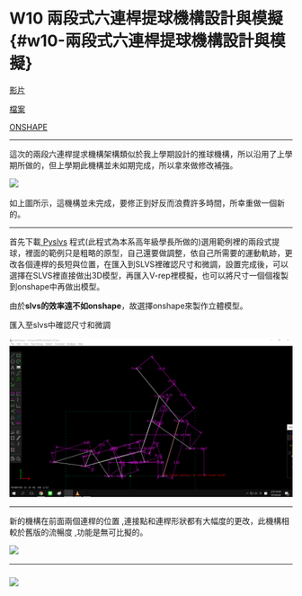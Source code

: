 # W10 兩段式六連桿提球機構設計與模擬 {#w10-兩段式六連桿提球機構設計與模擬}

[影片](https://www.youtube.com/watch?v=pcwqpDsdXRc&feature=youtu.be)

[檔案](https://github.com/s40523141/cd2018/blob/gh-pages/%E5%8D%94%E5%90%8C%E7%94%A2%E5%93%81%E8%A8%AD%E8%A8%88%E5%AF%A6%E7%BF%92/%E5%85%A9%E6%AE%B5%E5%BC%8F%E6%8A%AC%E7%90%83%E6%A9%9F%E6%A7%8B/%E5%8D%94%E5%90%8C%E7%94%A2%E5%93%81%E8%A8%AD%E8%A8%88%E5%AF%A6%E7%BF%92-%E5%85%A9%E6%AE%B5%E5%BC%8F%E6%8A%AC%E7%90%83%E6%A9%9F%E6%A7%8B.ttt)

[ONSHAPE](https://cad.onshape.com/documents/8d9db8f308fa5cf5741c05fe/w/b469b2bbb955d29d0fb13d7f/e/92ac4e28688d909bacfb8133)

---

這次的兩段六連桿提求機構架構類似於我上學期設計的推球機構，所以沿用了上學期所做的，但上學期此機構並未如期完成，所以拿來做修改補強。

![](/assets/兩段式抬球2017-干涉演示.png)

如上圖所示，這機構並未完成，要修正到好反而浪費許多時間，所幸重做一個新的。

---

首先下載[ Pyslvs](http://www.pyslvs.com/blog/) 程式\(此程式為本系高年級學長所做的\)選用範例裡的兩段式提球，裡面的範例只是粗略的原型，自己還要做調整，依自己所需要的運動軌跡，更改各個連桿的長短與位置，在匯入到SLVS裡確認尺寸和微調，設置完成後，可以選擇在SLVS裡直接做出3D模型，再匯入V-rep裡模擬，也可以將尺寸一個個複製到onshape中再做出模型。

由於**slvs的效率遠不如onshape**，故選擇onshape來製作立體模型。

匯入至slvs中確認尺寸和微調

![](assets/5151.png)

---

新的機構在前面兩個連桿的位置 ,連接點和連桿形狀都有大幅度的更改，此機構相較於舊版的流暢度 ,功能是無可比擬的。

![](/assets/新版兩段式台球更改部分示意圖.png)

---

### ![](/assets/1525716268488.gif)



